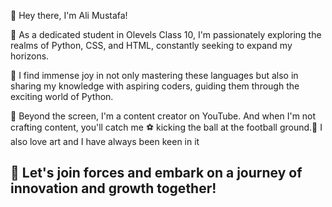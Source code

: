 👋 Hey there, I'm Ali Mustafa!

🌟 As a dedicated student in Olevels Class 10, I'm passionately exploring the realms of Python, CSS, and HTML, constantly seeking to expand my horizons.

🌱 I find immense joy in not only mastering these languages but also in sharing my knowledge with aspiring coders, guiding them through the exciting world of Python.

🎥 Beyond the screen, I'm a content creator on YouTube. And when I'm not crafting content, you'll catch me ⚽ kicking the ball at the football ground.🎨 I also love art and I have always been keen in it

🚀 Let's join forces and embark on a journey of innovation and growth together!
- 
  
